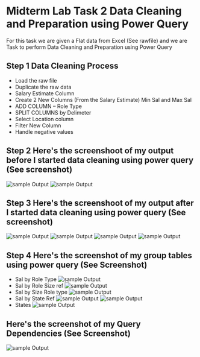 # Midterm Lab Task 2 Data Cleaning and Preparation using Power Query

For this task we are given a Flat data from Excel (See rawfile) and we are Task to perform Data Cleaning and Preparation using Power Query

## Step 1 Data Cleaning Process
- Load the raw file
- Duplicate the raw data
- Salary Estimate Column
- Create 2 New Columns (From the Salary Estimate) Min Sal and Max Sal
- ADD COLUMN – Role Type
- SPLIT COLUMNS by Delimeter
- Select Location column
- Filter New Column
- Handle negative values

## Step 2 Here's the screenshoot of my output before I started data cleaning using power query (See screenshot)
![sample Output](images/uncleaned.jpeg)
![sample Output](images/uncleaned1.jpeg)

## Step 3 Here's the screenshoot of my output after I started data cleaning using power query (See screenshot)
![sample Output](images/cleaned1.jpeg)
![sample Output](images/cleaned2.jpeg)
![sample Output](images/cleaned3.jpeg)
![sample Output](images/cleaned4.jpeg)



## Step 4 Here's the screenshot of my group tables using power query (See Screenshot)
- Sal by Role Type
![sample Output](images/roletype.jpeg)
- Sal by Role Size ref
![sample Output](images/salbysize.png)
- Sal by Size Role type
![sample Output](images/size.jpeg)
- Sal by State Ref
![sample Output](images/salbystate.jpeg)
![sample Output](images/salbystate2.jpeg)
- States
![sample Output](images/states.jpeg)



## Here's the screenshot of my Query Dependencies (See Screenshot)
![sample Output](images/table.jpeg)
